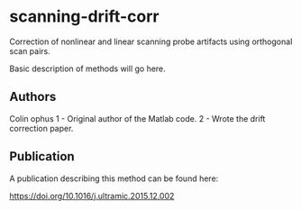 # scanning-drift-corr
Correction of nonlinear and linear scanning probe artifacts using orthogonal scan pairs.


Basic description of methods will go here.


## Authors

Colin ophus
1 - Original author of the Matlab code.
2 - Wrote the drift correction paper.




## Publication

A publication describing this method can be found here:

https://doi.org/10.1016/j.ultramic.2015.12.002

